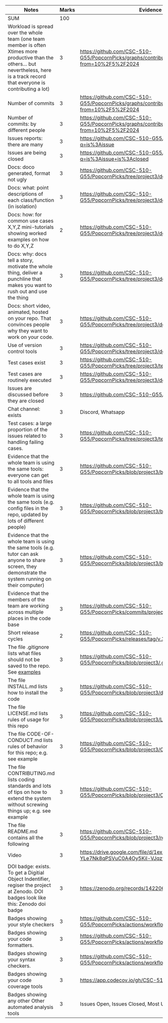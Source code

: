 | Notes | Marks | Evidence |
|-------|-------|-------|
|SUM | 100 |  |
| Workload is spread over the whole team (one team member is often Xtimes more productive than the others… but nevertheless, here is a track record that everyone is contributing a lot) | 3 | https://github.com/CSC-510-G55/PopcornPicks/graphs/contributors?from=10%2F5%2F2024 |
| Number of commits | 3 | https://github.com/CSC-510-G55/PopcornPicks/graphs/contributors?from=10%2F5%2F2024 |
| Number of commits: by different people | 3 | https://github.com/CSC-510-G55/PopcornPicks/graphs/contributors?from=10%2F5%2F2024 |
| Issues reports: there are many | 3 | https://github.com/CSC-510-G55/PopcornPicks/issues?q=is%3Aissue |
| Issues are being closed | 3 | https://github.com/CSC-510-G55/PopcornPicks/issues?q=is%3Aissue+is%3Aclosed |
| Docs: doco generated, format not ugly | 3 | https://github.com/CSC-510-G55/PopcornPicks/tree/project3/docs |
| Docs: what: point descriptions of each class/function (in isolation) | 3 | https://github.com/CSC-510-G55/PopcornPicks/tree/project3/docs |
| Docs: how: for common use cases X,Y,Z mini-tutorials showing worked examples on how to do X,Y,Z | 2 | https://github.com/CSC-510-G55/PopcornPicks/tree/project3/docs |
| Docs: why: docs tell a story, motivate the whole thing, deliver a punchline that makes you want to rush out and use the thing | 3 | https://github.com/CSC-510-G55/PopcornPicks/tree/project3/docs |
| Docs: short video, animated, hosted on your repo. That convinces people why they want to work on your code. | 3 | https://github.com/CSC-510-G55/PopcornPicks/tree/project3/docs |
| Use of version control tools | 3 | https://github.com/CSC-510-G55/PopcornPicks/tree/project3/docs |
| Test cases exist | 3 | https://github.com/CSC-510-G55/PopcornPicks/tree/project3/test |
| Test cases are routinely executed | 3 | https://github.com/CSC-510-G55/PopcornPicks/tree/project3/docs |
| Issues are discussed before they are closed | 3 | https://github.com/CSC-510-G55/PopcornPicks/issues/2 |
| Chat channel: exists | 3 | Discord, Whatsapp |
| Test cases: a large proportion of the issues related to handling failing cases. | 3 | https://github.com/CSC-510-G55/PopcornPicks/tree/project3/test |
| Evidence that the whole team is using the same tools: everyone can get to all tools and files | 3 | https://github.com/CSC-510-G55/PopcornPicks/blob/project3/backend/requirements.txt |
| Evidence that the whole team is using the same tools (e.g. config files in the repo, updated by lots of different people) | 3 | https://github.com/CSC-510-G55/PopcornPicks/blob/project3/backend/requirements.txt |
| Evidence that the whole team is using the same tools (e.g. tutor can ask anyone to share screen, they demonstrate the system running on their computer) | 3 | https://github.com/CSC-510-G55/PopcornPicks/blob/project3/backend/requirements.txt |
| Evidence that the members of the team are working across multiple places in the code base | 3 | https://github.com/CSC-510-G55/PopcornPicks/commits/project3/ |
| Short release cycles | 2 | https://github.com/CSC-510-G55/PopcornPicks/releases/tag/v.3.0.0 |
| The file .gitignore lists what files should not be saved to the repo. See [examples](https://github.com/github/gitignore) | 3 | https://github.com/CSC-510-G55/PopcornPicks/blob/project3/.gitignore |
| The file INSTALL.md lists how to install the code | 3 | https://github.com/CSC-510-G55/PopcornPicks/blob/project3/docs/install.md |
| The file LICENSE.md lists rules of usage for this repo | 3 | https://github.com/CSC-510-G55/PopcornPicks/blob/project3/LICENSE |
| The file CODE-OF-CONDUCT.md lists rules of behavior for this repo; e.g. see example | 3 | https://github.com/CSC-510-G55/PopcornPicks/blob/project3/CODE_OF_CONDUCT.md |
| The file CONTRIBUTING.md lists coding standards and lots of tips on how to extend the system without screwing things up; e.g. see example | 3 | https://github.com/CSC-510-G55/PopcornPicks/blob/project3/CONTRIBUTING.md |
| The file README.md contains all the following | 3 | https://github.com/CSC-510-G55/PopcornPicks/blob/project3/readme.md |
| Video | 3 | https://drive.google.com/file/d/1ex5-YLe7Nk8qPSVuC0A4Oy5Kil-VJqz9/view |
| DOI badge: exists. To get a Digitial Object Indentifier, regiser the project at Zenodo. DOI badges look like this: Zenodo doi badge | 3 | https://zenodo.org/records/14220693 |
| Badges showing your style checkers | 3 | https://github.com/CSC-510-G55/PopcornPicks/actions/workflows/prettier.yml |
| Badges showing your code formatters. | 3 | https://github.com/CSC-510-G55/PopcornPicks/actions/workflows/pylint.yml |
| Badges showing your syntax checkers. | 3 | https://github.com/CSC-510-G55/PopcornPicks/actions/workflows/unittest.yml |
| Badges showing your code coverage tools | 3 | https://app.codecov.io/gh/CSC-510-G55/PopcornPicks |
| Badges showing any other Other automated analysis tools | 3 | Issues Open, Issues Closed, Most Used Language |